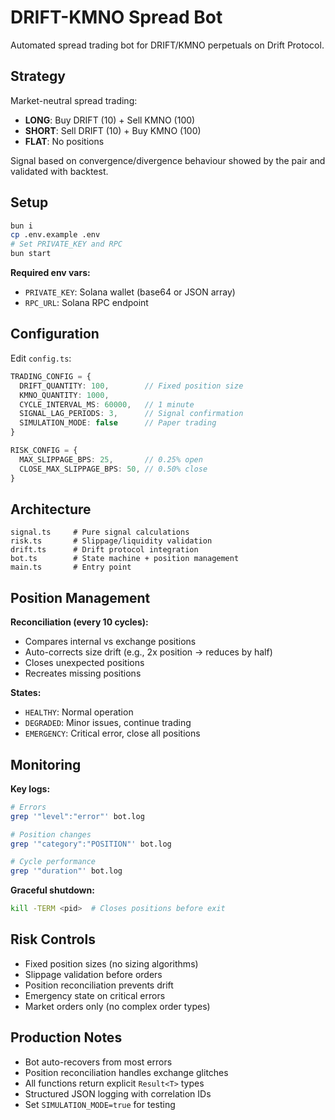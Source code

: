 # DRIFT-KMNO Spread Bot

Automated spread trading bot for DRIFT/KMNO perpetuals on Drift Protocol.

## Strategy

Market-neutral spread trading:
- **LONG**: Buy DRIFT (10) + Sell KMNO (100)
- **SHORT**: Sell DRIFT (10) + Buy KMNO (100)
- **FLAT**: No positions

Signal based on convergence/divergence behaviour showed by the pair and validated with backtest.

## Setup

```bash
bun i
cp .env.example .env
# Set PRIVATE_KEY and RPC
bun start
```

**Required env vars:**
- `PRIVATE_KEY`: Solana wallet (base64 or JSON array)
- `RPC_URL`: Solana RPC endpoint

## Configuration

Edit `config.ts`:

```typescript
TRADING_CONFIG = {
  DRIFT_QUANTITY: 100,        // Fixed position size
  KMNO_QUANTITY: 1000,
  CYCLE_INTERVAL_MS: 60000,   // 1 minute
  SIGNAL_LAG_PERIODS: 3,      // Signal confirmation
  SIMULATION_MODE: false      // Paper trading
}

RISK_CONFIG = {
  MAX_SLIPPAGE_BPS: 25,       // 0.25% open
  CLOSE_MAX_SLIPPAGE_BPS: 50, // 0.50% close
}
```

## Architecture

```
signal.ts     # Pure signal calculations
risk.ts       # Slippage/liquidity validation
drift.ts      # Drift protocol integration
bot.ts        # State machine + position management
main.ts       # Entry point
```

## Position Management

**Reconciliation (every 10 cycles):**
- Compares internal vs exchange positions
- Auto-corrects size drift (e.g., 2x position → reduces by half)
- Closes unexpected positions
- Recreates missing positions

**States:**
- `HEALTHY`: Normal operation
- `DEGRADED`: Minor issues, continue trading
- `EMERGENCY`: Critical error, close all positions

## Monitoring

**Key logs:**
```bash
# Errors
grep '"level":"error"' bot.log

# Position changes
grep '"category":"POSITION"' bot.log

# Cycle performance
grep '"duration"' bot.log
```

**Graceful shutdown:**
```bash
kill -TERM <pid>  # Closes positions before exit
```

## Risk Controls

- Fixed position sizes (no sizing algorithms)
- Slippage validation before orders
- Position reconciliation prevents drift
- Emergency state on critical errors
- Market orders only (no complex order types)

## Production Notes

- Bot auto-recovers from most errors
- Position reconciliation handles exchange glitches
- All functions return explicit `Result<T>` types
- Structured JSON logging with correlation IDs
- Set `SIMULATION_MODE=true` for testing
